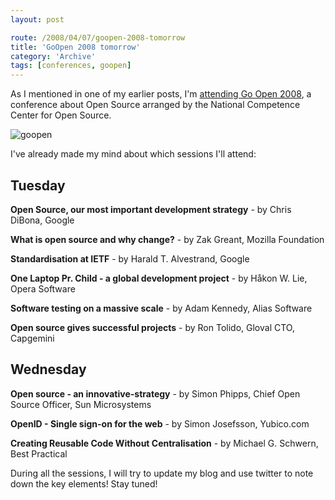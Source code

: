 ```yaml
---
layout: post

route: /2008/04/07/goopen-2008-tomorrow
title: 'GoOpen 2008 tomorrow'
category: 'Archive'
tags: [conferences, goopen]
---
```


As I mentioned in one of my earlier posts, I'm
<a class="ph" href="/2008/03/29/attending-goopen-2008">attending Go Open
2008</a>, a conference about Open Source arranged by the National Competence
Center for Open Source.

![goopen](/img/GoOpen-2008_logo.webp)

I've already made my mind about which sessions I'll attend:

## Tuesday

<strong class="ph">Open Source, our most important development
strategy</strong> - by Chris DiBona, Google

<strong class="ph">What is open source and why change?</strong> - by Zak Greant,
Mozilla Foundation

<strong class="ph">Standardisation at IETF</strong> - by Harald T. Alvestrand,
Google

<strong class="ph">One Laptop Pr. Child - a global development
project</strong> - by Håkon W. Lie, Opera Software

<strong class="ph">Software testing on a massive scale</strong> - by Adam
Kennedy, Alias Software

<strong class="ph">Open source gives successful projects</strong> - by Ron
Tolido, Gloval CTO, Capgemini

## Wednesday

<strong class="ph">Open source - an innovative-strategy</strong> - by Simon
Phipps, Chief Open Source Officer, Sun Microsystems

<strong class="ph">OpenID - Single sign-on for the web</strong> - by Simon
Josefsson, Yubico.com

<strong class="ph">Creating Reusable Code Without Centralisation</strong> - by
Michael G. Schwern, Best Practical

During all the sessions, I will try to update my blog and use twitter to note
down the key elements! Stay tuned!
